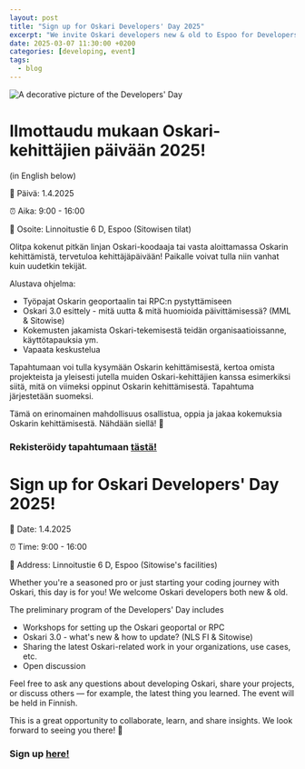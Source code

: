 ```yaml
---
layout: post
title: "Sign up for Oskari Developers' Day 2025"
excerpt: "We invite Oskari developers new & old to Espoo for Developers' Day!"
date: 2025-03-07 11:30:00 +0200
categories: [developing, event]
tags:
  - blog
---
```


![A decorative picture of the Developers' Day](/resources/2025/Oskari_DevDay_2025_.png)

# Ilmottaudu mukaan Oskari-kehittäjien päivään 2025!

(in English below)

📅 Päivä: 1.4.2025

⏰ Aika: 9:00 - 16:00

📍 Osoite: Linnoitustie 6 D, Espoo (Sitowisen tilat)

Olitpa kokenut pitkän linjan Oskari-koodaaja tai vasta aloittamassa Oskarin kehittämistä, tervetuloa kehittäjäpäivään! Paikalle voivat tulla niin vanhat kuin uudetkin tekijät.

Alustava ohjelma:
- Työpajat Oskarin geoportaalin tai RPC:n pystyttämiseen
- Oskari 3.0 esittely - mitä uutta & mitä huomioida päivittämisessä? (MML & Sitowise)
- Kokemusten jakamista Oskari-tekemisestä teidän organisaatioissanne, käyttötapauksia ym.
- Vapaata keskustelua

Tapahtumaan voi tulla kysymään Oskarin kehittämisestä, kertoa omista projekteista ja yleisesti jutella muiden Oskari-kehittäjien kanssa esimerkiksi siitä, mitä on viimeksi oppinut Oskarin kehittämisestä. Tapahtuma järjestetään suomeksi.

Tämä on erinomainen mahdollisuus osallistua, oppia ja jakaa kokemuksia Oskarin kehittämisestä. Nähdään siellä! 👋

### Rekisteröidy tapahtumaan [tästä!](https://docs.google.com/forms/d/e/1FAIpQLSeKpdH50bnvHVhtQwwIRslFa4uXHUFTPEwekn2ANvbVidpjuw/viewform?usp=sharing)



# Sign up for Oskari Developers' Day 2025!

📅 Date: 1.4.2025

⏰ Time: 9:00 - 16:00

📍 Address: Linnoitustie 6 D, Espoo (Sitowise's facilities)

Whether you're a seasoned pro or just starting your coding journey with Oskari, this day is for you! We welcome Oskari developers both new & old.

The preliminary program of the Developers' Day includes 
- Workshops for setting up the Oskari geoportal or RPC
- Oskari 3.0 - what's new & how to update? (NLS FI & Sitowise)
- Sharing the latest Oskari-related work in your organizations, use cases, etc.
- Open discussion


Feel free to ask any questions about developing Oskari, share your projects, or discuss others — for example, the latest thing you learned. The event will be held in Finnish.

This is a great opportunity to collaborate, learn, and share insights. We look forward to seeing you there! 👋 

### Sign up [here!](https://docs.google.com/forms/d/e/1FAIpQLSeKpdH50bnvHVhtQwwIRslFa4uXHUFTPEwekn2ANvbVidpjuw/viewform?usp=sharing)

